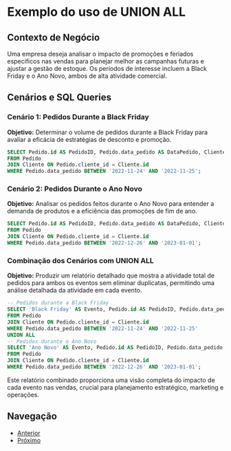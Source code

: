# Exemplo do uso de UNION ALL

## Contexto de Negócio
Uma empresa deseja analisar o impacto de promoções e feriados específicos nas vendas para planejar melhor as campanhas futuras e ajustar a gestão de estoque. Os períodos de interesse incluem a Black Friday e o Ano Novo, ambos de alta atividade comercial.

## Cenários e SQL Queries

### Cenário 1: Pedidos Durante a Black Friday
**Objetivo:** Determinar o volume de pedidos durante a Black Friday para avaliar a eficácia de estratégias de desconto e promoção.

```sql
SELECT Pedido.id AS PedidoID, Pedido.data_pedido AS DataPedido, Cliente.nome AS ClienteNome
FROM Pedido
JOIN Cliente ON Pedido.cliente_id = Cliente.id
WHERE Pedido.data_pedido BETWEEN '2022-11-24' AND '2022-11-25';
```

### Cenário 2: Pedidos Durante o Ano Novo
**Objetivo:** Analisar os pedidos feitos durante o Ano Novo para entender a demanda de produtos e a eficiência das promoções de fim de ano.

```sql
SELECT Pedido.id AS PedidoID, Pedido.data_pedido AS DataPedido, Cliente.nome AS ClienteNome
FROM Pedido
JOIN Cliente ON Pedido.cliente_id = Cliente.id
WHERE Pedido.data_pedido BETWEEN '2022-12-26' AND '2023-01-01';
```

### Combinação dos Cenários com UNION ALL
**Objetivo:** Produzir um relatório detalhado que mostra a atividade total de pedidos para ambos os eventos sem eliminar duplicatas, permitindo uma análise detalhada da atividade em cada evento.

```sql
-- Pedidos durante a Black Friday
SELECT 'Black Friday' AS Evento, Pedido.id AS PedidoID, Pedido.data_pedido AS DataPedido, Cliente.nome AS ClienteNome
FROM Pedido
JOIN Cliente ON Pedido.cliente_id = Cliente.id
WHERE Pedido.data_pedido BETWEEN '2022-11-24' AND '2022-11-25'
UNION ALL
-- Pedidos durante o Ano Novo
SELECT 'Ano Novo' AS Evento, Pedido.id AS PedidoID, Pedido.data_pedido AS DataPedido, Cliente.nome AS ClienteNome
FROM Pedido
JOIN Cliente ON Pedido.cliente_id = Cliente.id
WHERE Pedido.data_pedido BETWEEN '2022-12-26' AND '2023-01-01';
```

Este relatório combinado proporciona uma visão completa do impacto de cada evento nas vendas, crucial para planejamento estratégico, marketing e operações.



## Navegação
- [Anterior](14-exemplo-union.md)
- [Próximo](16-fase2-o-escopo-aumentou.md)
